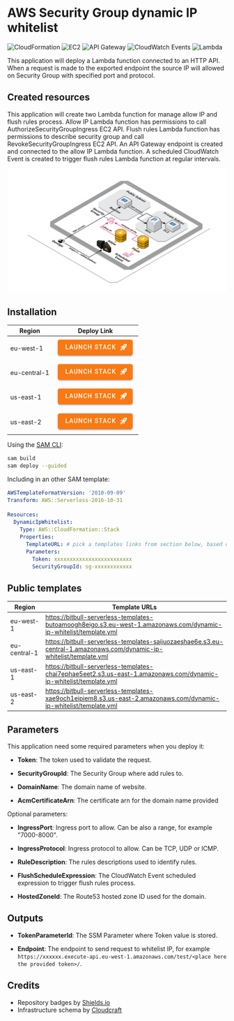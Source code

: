 # AWS Security Group dynamic IP whitelist

![CloudFormation](https://img.shields.io/badge/-CloudFormation-%23FF4F8B)
![EC2](https://img.shields.io/badge/-EC2-%23FF9900)
![API Gateway](https://img.shields.io/badge/-API%20Gateway-%23A166FF)
![CloudWatch Events](https://img.shields.io/badge/-CloudWatch%20Events-%23FF4F8B)
![Lambda](https://img.shields.io/badge/-Lambda-%23FF9900)

This application will deploy a Lambda function connected to an HTTP API. When a request is made to the exported endpoint the source IP will allowed on Security Group with specified port and protocol.

## Created resources

This application will create two Lambda function for manage allow IP and flush rules process. Allow IP Lambda function has permissions to call AuthorizeSecurityGroupIngress EC2 API. Flush rules Lambda function has permissions to describe security group and call RevokeSecurityGroupIngress EC2 API. An API Gateway endpoint is created and connected to the allow IP Lambda function. A scheduled CloudWatch Event is created to trigger flush rules Lambda function at regular intervals.

![Infrastructure Schema](./doc/schema.png)

## Installation

| Region       | Deploy Link |
| ------------ | ----------- |
| eu-west-1    | [![Launch Stack in region eu-west-1 ](./doc/button.png)](https://eu-west-1.console.aws.amazon.com/cloudformation/home#/stacks/create/review?templateURL=https://bitbull-serverless-templates-butoamoogh8eigo.s3.eu-west-1.amazonaws.com/dynamic-ip-whitelist/template.yml&stackName=dynamic-ip-whitelist) |
| eu-central-1 | [![Launch Stack in region eu-central-1](./doc/button.png)](https://eu-central-1.console.aws.amazon.com/cloudformation/home#/stacks/create/review?templateURL=https://bitbull-serverless-templates-saijuozaeshae6e.s3.eu-central-1.amazonaws.com/dynamic-ip-whitelist/template.yml&stackName=dynamic-ip-whitelist) |
| us-east-1    | [![Launch Stack in region us-east-1](./doc/button.png)](https://us-east-1.console.aws.amazon.com/cloudformation/home#/stacks/create/review?templateURL=https://bitbull-serverless-templates-chai7ephae5eet2.s3.us-east-1.amazonaws.com/dynamic-ip-whitelist/template.yml&stackName=dynamic-ip-whitelist) |
| us-east-2    | [![Launch Stack in region us-east-2](./doc/button.png)](https://us-east-2.console.aws.amazon.com/cloudformation/home#/stacks/create/review?templateURL=https://bitbull-serverless-templates-xae9och1eipiem8.s3.us-east-2.amazonaws.com/dynamic-ip-whitelist/template.yml&stackName=dynamic-ip-whitelist) |

Using the [SAM CLI](https://docs.aws.amazon.com/serverless-application-model/latest/developerguide/what-is-sam.html):
```bash
sam build
sam deploy --guided
```

Including in an other SAM template:
```yaml
AWSTemplateFormatVersion: '2010-09-09'
Transform: AWS::Serverless-2016-10-31

Resources:
  DynamicIpWhitelist:
    Type: AWS::CloudFormation::Stack
    Properties:
      TemplateURL: # pick a templates links from section below, based on your region
      Parameters:
        Token: xxxxxxxxxxxxxxxxxxxxxxxxx
        SecurityGroupId: sg-xxxxxxxxxxxx
```

## Public templates

| Region       | Template URLs                                                                                                  |
| ------------ | -------------------------------------------------------------------------------------------------------------- |
| eu-west-1    | https://bitbull-serverless-templates-butoamoogh8eigo.s3.eu-west-1.amazonaws.com/dynamic-ip-whitelist/template.yml    |
| eu-central-1 | https://bitbull-serverless-templates-saijuozaeshae6e.s3.eu-central-1.amazonaws.com/dynamic-ip-whitelist/template.yml |
| us-east-1    | https://bitbull-serverless-templates-chai7ephae5eet2.s3.us-east-1.amazonaws.com/dynamic-ip-whitelist/template.yml    |
| us-east-2    | https://bitbull-serverless-templates-xae9och1eipiem8.s3.us-east-2.amazonaws.com/dynamic-ip-whitelist/template.yml    |

## Parameters

This application need some required parameters when you deploy it:

- **Token**: The token used to validate the request.

- **SecurityGroupId**: The Security Group where add rules to.

- **DomainName**: The domain name of website.

- **AcmCertificateArn**: The certificate arn for the domain name provided

Optional parameters:

- **IngressPort**: Ingress port to allow. Can be also a range, for example "7000-8000".

- **IngressProtocol**: Ingress protocol to allow. Can be TCP, UDP or ICMP.

- **RuleDescription**: The rules descriptions used to identify rules.

- **FlushScheduleExpression**: The CloudWatch Event scheduled expression to trigger flush rules process.

- **HostedZoneId**: The Route53 hosted zone ID used for the domain.

## Outputs

- **TokenParameterId**: The SSM Parameter where Token value is stored.

- **Endpoint**: The endpoint to send request to whitelist IP, for example `https://xxxxxx.execute-api.eu-west-1.amazonaws.com/test/<place here the provided token>/`.

## Credits

- Repository badges by [Shields.io](https://shields.io/)
- Infrastructure schema by [Cloudcraft](https://www.cloudcraft.co/)
